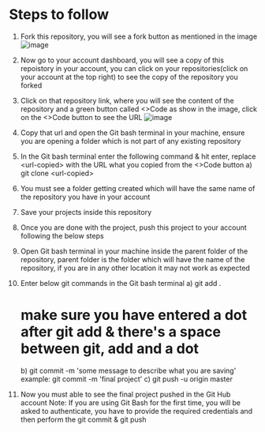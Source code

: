 # Steps to follow
1. Fork this repository, you will see a fork button as mentioned in the image
![image](https://github.com/Kishor-C/activities-repo/assets/32559275/6f5f850b-539a-4660-a46b-5bc661e30a2d)

2. Now go to your account dashboard, you will see a copy of this repoistory in your account, you can click on your repositories(click on your account at the top right) to see the copy of the repository you forked
3. Click on that repository link, where you will see the content of the repository and a green button called <>Code as show in the image, click on the <>Code button to see the URL
![image](https://github.com/Kishor-C/activities-repo/assets/32559275/9c6dcac9-85eb-4583-9a5b-91fea7af0cbc)
4. Copy that url and open the Git bash terminal in your machine, ensure you are opening a folder which is not part of any existing repository
5. In the Git bash terminal enter the following command & hit enter, replace  &lt;url-copied&gt; with the URL what you copied from the &lt;&gt;Code button
   a) git clone &lt;url-copied&gt;
6. You must see a folder getting created which will have the same name of the repository you have in your account
7. Save your projects inside this repository
8. Once you are done with the project, push this project to your account following the below steps
9. Open Git bash terminal in your machine inside the parent folder of the repository, parent folder is the folder which will have the name of the repository, if you are in any other location it may not work as expected
10. Enter below git commands in the Git bash terminal
    a) git add .
    # make sure you have entered a dot after git add & there's a space between git, add and a dot
    b) git commit -m 'some message to describe what you are saving'
    example: git commit -m 'final project'
    c) git push -u origin master
11. Now you must able to see the final project pushed in the Git Hub account
    Note: If you are using Git Bash for the first time, you will be asked to authenticate, you have to provide the required credentials and then perform the git commit & git push
